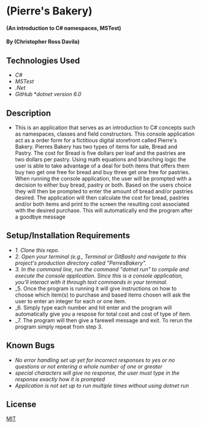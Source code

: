 # (Pierre's Bakery)

#### (An introduction to C# namespaces, MSTest)

#### By (Christopher Ross Davila)

## Technologies Used

* _C#_
* _MSTest_
* _.Net_
* _GitHub_
*_dotnet version 6.0_


## Description
* This is an application that serves as an introduction to C# concepts such as namespaces, classes and field constructors. This console application act as a order form for a fictitious digital storefront called Pierre's Bakery.  Pierres Bakery has two types of items for sale, Bread and Pastry.  The cost for Bread is five dollars per loaf and the pastries are two dollars per pastry.  Using math equations and branching logic the user is able to take advantage of a deal for both items that offers them buy two get one free for bread and buy three get one free for pastries.  When running the console application, the user will be prompted with a decision to either buy bread, pastry or both.  Based on the users choice they will then be prompted to enter the amount of bread and/or pastries desired.  The application will then calculate the cost for bread, pastries and/or both items and print to the screen the resulting cost associated with the desired purchase.  This will automatically end the program after a goodbye message

## Setup/Installation Requirements

* _1. Clone this repo._
* _2. Open your terminal (e.g., Terminal or GitBash) and navigate to this project's production directory called "PerresBakery"._
* _3. In the command line, run the command "dotnet run" to compile and execute the console application. Since this is a console application, you'll interact with it through text commands in your terminal._
* _5. Once the program is running it will give instructions on how to choose which item(s) to purchase and based items chosen will ask the user to enter an integer for each or one item.
* _6. Simply type each number and hit enter and the program will automatically give you a respose for total cost and cost of type of item.
* _7. The program will then give a farewell message and exit. To rerun the program simply repeat from step 3.

## Known Bugs

* _No error handling set up yet for incorrect responses to yes or no questions or not entering a whole number of one or greater_
* _special characters will give no response, the user must type in the response exactly how it is prompted_
* _Application is not set up to run multiple times without using dotnet run_

## License
[MIT](https://github.com/ChrisRDavila/PierresBakery.Solution/blob/main/License.txt)